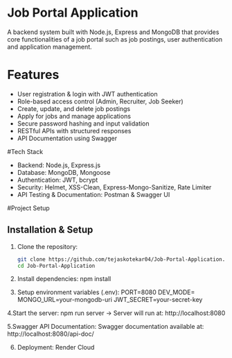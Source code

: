 # Job Portal Application
A backend system built with Node.js, Express and MongoDB that provides core functionalities of a job portal such as job postings, user authentication and application management.

# Features
- User registration & login with JWT authentication
- Role-based access control (Admin, Recruiter, Job Seeker)
- Create, update, and delete job postings
- Apply for jobs and manage applications
- Secure password hashing and input validation
- RESTful APIs with structured responses
- API Documentation using Swagger

#Tech Stack
- Backend: Node.js, Express.js  
- Database: MongoDB, Mongoose  
- Authentication: JWT, bcrypt  
- Security: Helmet, XSS-Clean, Express-Mongo-Sanitize, Rate Limiter  
- API Testing & Documentation: Postman & Swagger UI

#Project Setup
## Installation & Setup
1. Clone the repository:  
   ```bash
   git clone https://github.com/tejaskotekar04/Job-Portal-Application.git
   cd Job-Portal-Application

2. Install dependencies:
   npm install

3. Setup environment variables (.env):
   PORT=8080
   DEV_MODE=
   MONGO_URL=your-mongodb-uri
   JWT_SECRET=your-secret-key

4.Start the server:
npm run server
-> Server will run at: http://localhost:8080

5.Swagger API Documentation:
Swagger documentation available at: http://localhost:8080/api-doc/

6. Deployment: Render Cloud 


